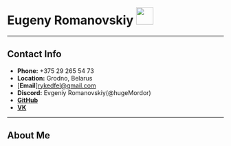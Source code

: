 # Eugeny Romanovskiy <img src="https://avatars.githubusercontent.com/u/72040616?v=4б" width="40" height="40">

-----------------------------------------------
## Contact Info
* **Phone:** +375 29 265 54 73
* **Location:** Grodno, Belarus
* [**Email**]<rykedfel@gmail.com>
* **Discord:** Evgeniy Romanovskiy(@hugeMordor)
* [**GitHub**](<https://github.com/hugeMordor>)
* [**VK**](https://vk.com/e.romanovsky2000)
-----------------------------------------------
## About Me

